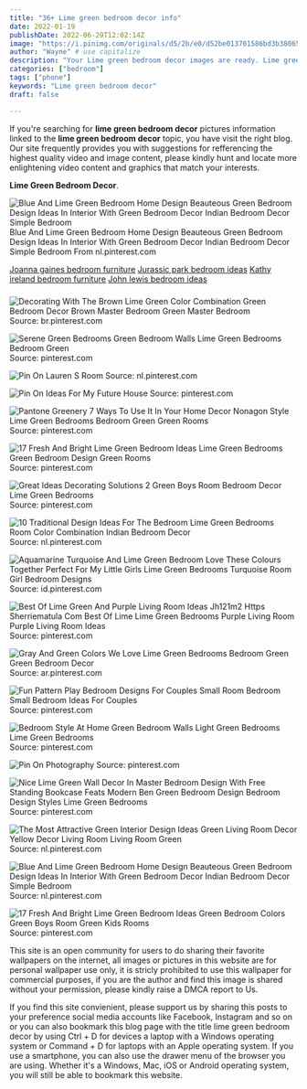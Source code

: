 ```yaml
---
title: "36+ Lime green bedroom decor info"
date: 2022-01-19
publishDate: 2022-06-29T12:02:14Z
image: "https://i.pinimg.com/originals/d5/2b/e0/d52be013701586bd3b38065b2df113b3.jpg"
author: "Wayne" # use capitalize
description: "Your Lime green bedroom decor images are ready. Lime green bedroom decor are a topic that is being searched for and liked by netizens today. You can Get the Lime green bedroom decor files here. Find and Download all royalty-free photos."
categories: ["bedroom"]
tags: ["phone"]
keywords: "Lime green bedroom decor"
draft: false

---
```


If you're searching for **lime green bedroom decor** pictures information linked to the **lime green bedroom decor** topic, you have visit the right  blog.  Our site frequently  provides you with  suggestions  for refferencing  the highest  quality video and image  content, please kindly hunt and locate more enlightening video content and graphics  that match your interests.

**Lime Green Bedroom Decor**. 

![Blue And Lime Green Bedroom Home Design Beauteous Green Bedroom Design Ideas In Interior With Green Bedroom Decor Indian Bedroom Decor Simple Bedroom](https://i.pinimg.com/originals/ae/02/e1/ae02e1a091c2446ed6f847098071686f.jpg "Blue And Lime Green Bedroom Home Design Beauteous Green Bedroom Design Ideas In Interior With Green Bedroom Decor Indian Bedroom Decor Simple Bedroom")
Blue And Lime Green Bedroom Home Design Beauteous Green Bedroom Design Ideas In Interior With Green Bedroom Decor Indian Bedroom Decor Simple Bedroom From nl.pinterest.com

[Joanna gaines bedroom furniture](/joanna-gaines-bedroom-furniture/)
[Jurassic park bedroom ideas](/jurassic-park-bedroom-ideas/)
[Kathy ireland bedroom furniture](/kathy-ireland-bedroom-furniture/)
[John lewis bedroom ideas](/john-lewis-bedroom-ideas/)



### 

 


![Decorating With The Brown Lime Green Color Combination Green Bedroom Decor Brown Master Bedroom Green Master Bedroom](https://i.pinimg.com/originals/76/8b/5b/768b5b2abdae68f0eeadfaf11a594002.jpg "Decorating With The Brown Lime Green Color Combination Green Bedroom Decor Brown Master Bedroom Green Master Bedroom")
Source: br.pinterest.com

 

![Serene Green Bedrooms Green Bedroom Walls Lime Green Bedrooms Bedroom Green](https://i.pinimg.com/originals/c9/1a/5e/c91a5e1bf3a2e757b5ae7c4858a87fa4.jpg "Serene Green Bedrooms Green Bedroom Walls Lime Green Bedrooms Bedroom Green")
Source: pinterest.com

 

![Pin On Lauren S Room](https://i.pinimg.com/originals/1a/37/b7/1a37b70bf62c40e9de6e8cd9e5ca7225.jpg "Pin On Lauren S Room")
Source: nl.pinterest.com

 

![Pin On Ideas For My Future House](https://i.pinimg.com/736x/aa/2a/5e/aa2a5e3794864bd18cb54d00f9266d7c.jpg "Pin On Ideas For My Future House")
Source: pinterest.com

 

![Pantone Greenery 7 Ways To Use It In Your Home Decor Nonagon Style Lime Green Bedrooms Bedroom Green Green Rooms](https://i.pinimg.com/originals/79/8a/1f/798a1f3d7bb7e40aae37441a57b5d76f.jpg "Pantone Greenery 7 Ways To Use It In Your Home Decor Nonagon Style Lime Green Bedrooms Bedroom Green Green Rooms")
Source: pinterest.com

 

![17 Fresh And Bright Lime Green Bedroom Ideas Lime Green Bedrooms Green Bedroom Design Green Rooms](https://i.pinimg.com/originals/39/4d/fb/394dfb3b12d4568eaa801b5d72aed2ab.jpg "17 Fresh And Bright Lime Green Bedroom Ideas Lime Green Bedrooms Green Bedroom Design Green Rooms")
Source: pinterest.com

 

![Great Ideas Decorating Solutions 2 Green Boys Room Bedroom Decor Lime Green Bedrooms](https://i.pinimg.com/originals/05/ec/6b/05ec6bc32c0d0b08bfc9ffc71e829565.jpg "Great Ideas Decorating Solutions 2 Green Boys Room Bedroom Decor Lime Green Bedrooms")
Source: pinterest.com

 

![10 Traditional Design Ideas For The Bedroom Lime Green Bedrooms Room Color Combination Indian Bedroom Decor](https://i.pinimg.com/736x/74/bb/b9/74bbb9b1d2e304655c1b313ed9bc32b4--green-bedroom-design-bedroom-green.jpg "10 Traditional Design Ideas For The Bedroom Lime Green Bedrooms Room Color Combination Indian Bedroom Decor")
Source: nl.pinterest.com

 

![Aquamarine Turquoise And Lime Green Bedroom Love These Colours Together Perfect For My Little Girls Lime Green Bedrooms Turquoise Room Girl Bedroom Designs](https://i.pinimg.com/originals/16/05/96/1605963cbdbb612d422e96e83b28022c.jpg "Aquamarine Turquoise And Lime Green Bedroom Love These Colours Together Perfect For My Little Girls Lime Green Bedrooms Turquoise Room Girl Bedroom Designs")
Source: id.pinterest.com

 

![Best Of Lime Green And Purple Living Room Ideas Jh121m2 Https Sherriematula Com Best Of Lime Lime Green Bedrooms Purple Living Room Purple Living Room Ideas](https://i.pinimg.com/736x/02/0a/83/020a83f90b6259889a3f1600333d8879.jpg "Best Of Lime Green And Purple Living Room Ideas Jh121m2 Https Sherriematula Com Best Of Lime Lime Green Bedrooms Purple Living Room Purple Living Room Ideas")
Source: pinterest.com

 

![Gray And Green Colors We Love Lime Green Bedrooms Bedroom Green Green Bedroom Decor](https://i.pinimg.com/originals/ba/c5/c3/bac5c309e2b1c5e58a3d8ea5e52c109a.jpg "Gray And Green Colors We Love Lime Green Bedrooms Bedroom Green Green Bedroom Decor")
Source: ar.pinterest.com

 

![Fun Pattern Play Bedroom Designs For Couples Small Room Bedroom Small Bedroom Ideas For Couples](https://i.pinimg.com/originals/af/04/fc/af04fc61117e283b00d0069357d377dc.jpg "Fun Pattern Play Bedroom Designs For Couples Small Room Bedroom Small Bedroom Ideas For Couples")
Source: pinterest.com

 

![Bedroom Style At Home Green Bedroom Walls Light Green Bedrooms Lime Green Bedrooms](https://i.pinimg.com/originals/36/13/da/3613da9b0ceeec08070acd8fdc88ab11.jpg "Bedroom Style At Home Green Bedroom Walls Light Green Bedrooms Lime Green Bedrooms")
Source: pinterest.com

 

![Pin On Photography](https://i.pinimg.com/originals/a8/cc/b2/a8ccb288361093adaa2f4732eac0a0d4.jpg "Pin On Photography")
Source: pinterest.com

 

![Nice Lime Green Wall Decor In Master Bedroom Design With Free Standing Bookcase Feats Modern Ben Green Bedroom Design Bedroom Design Styles Lime Green Bedrooms](https://i.pinimg.com/originals/33/f2/15/33f2150666c931adcc38efc65e7a5e28.jpg "Nice Lime Green Wall Decor In Master Bedroom Design With Free Standing Bookcase Feats Modern Ben Green Bedroom Design Bedroom Design Styles Lime Green Bedrooms")
Source: pinterest.com

 

![The Most Attractive Green Interior Design Ideas Green Living Room Decor Yellow Decor Living Room Living Room Green](https://i.pinimg.com/originals/2e/d6/7e/2ed67ef66acba0b5d33f199fd07dd743.jpg "The Most Attractive Green Interior Design Ideas Green Living Room Decor Yellow Decor Living Room Living Room Green")
Source: nl.pinterest.com

 

![Blue And Lime Green Bedroom Home Design Beauteous Green Bedroom Design Ideas In Interior With Green Bedroom Decor Indian Bedroom Decor Simple Bedroom](https://i.pinimg.com/originals/ae/02/e1/ae02e1a091c2446ed6f847098071686f.jpg "Blue And Lime Green Bedroom Home Design Beauteous Green Bedroom Design Ideas In Interior With Green Bedroom Decor Indian Bedroom Decor Simple Bedroom")
Source: nl.pinterest.com

 

![17 Fresh And Bright Lime Green Bedroom Ideas Green Bedroom Colors Green Boys Room Green Kids Rooms](https://i.pinimg.com/originals/d5/2b/e0/d52be013701586bd3b38065b2df113b3.jpg "17 Fresh And Bright Lime Green Bedroom Ideas Green Bedroom Colors Green Boys Room Green Kids Rooms")
Source: pinterest.com

 

This site is an open community for users to do sharing their favorite wallpapers on the internet, all images or pictures in this website are for personal wallpaper use only, it is stricly prohibited to use this wallpaper for commercial purposes, if you are the author and find this image is shared without your permission, please kindly raise a DMCA report to Us.

If you find this site convienient, please support us by sharing this posts to your preference social media accounts like Facebook, Instagram and so on or you can also bookmark this blog page with the title lime green bedroom decor by using Ctrl + D for devices a laptop with a Windows operating system or Command + D for laptops with an Apple operating system. If you use a smartphone, you can also use the drawer menu of the browser you are using. Whether it's a Windows, Mac, iOS or Android operating system, you will still be able to bookmark this website.
